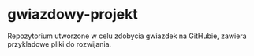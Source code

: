 # gwiazdowy-projekt
Repozytorium utworzone w celu zdobycia gwiazdek na GitHubie, zawiera przykladowe pliki do rozwijania.
